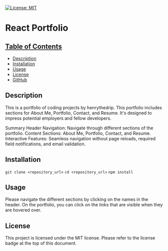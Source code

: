 [![License: MIT](https://img.shields.io/badge/License-MIT-yellow.svg)](https://opensource.org/licenses/MIT)

# React Portfolio

## [Table of Contents](#table-of-contents)
  - [Description](#description)
  - [Installation](#installation)
  - [Usage](#usage)
  - [License](#license)
  - [GitHub](#github)

## Description

This is a portfolio of coding projects by henrythedrip. This portfolio includes sections for About Me, Portfolio, Contact, and Resume. It's designed to impress potential employers and fellow developers.

Summary
Header Navigation: Navigate through different sections of the portfolio.
Content Sections: About Me, Portfolio, Contact, and Resume.
Interactive Features: Seamless navigation without page reloads, required field notifications, and email validation.

## Installation

`git clone <repository_url>`
`cd <repository_url>`
`npm install`

## Usage

Please navigate the different sections by clicking on the names in the header. On the portfolio, you can click on the links that are visible when they are hovered over.

## License

This project is licensed under the MIT license.
Please refer to the license badge at the top of this document.